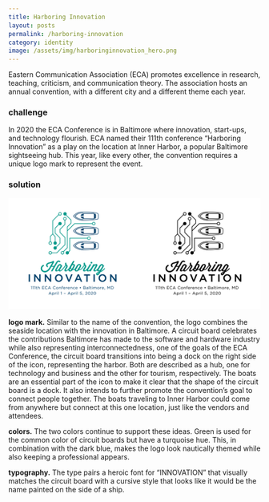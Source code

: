 ```yaml
---
title: Harboring Innovation
layout: posts
permalink: /harboring-innovation
category: identity
image: /assets/img/harboringinnovation_hero.png
---
```

Eastern Communication Association (ECA) promotes excellence in research, teaching, criticism, and communication theory. The association hosts an annual convention, with a different city and a different theme each year. 

### challenge

In 2020 the ECA Conference is in Baltimore where innovation, start-ups, and technology flourish. ECA named their 111th conference “Harboring Innovation” as a play on the location at Inner Harbor, a popular Baltimore sightseeing hub. This year, like every other, the convention requires a unique logo mark to represent the event.

### solution

![](/assets/img/harboringinnovation_logo.png)

**logo mark.** Similar to the name of the convention, the logo combines the seaside location with the innovation in Baltimore. A circuit board celebrates the contributions Baltimore has made to the software and hardware industry while also representing interconnectedness, one of the goals of the ECA Conference, the circuit board transitions into being a dock on the right side of the icon, representing the harbor. Both are described as a hub, one for technology and business and the other for tourism, respectively.
The boats are an essential part of the icon to make it clear that the shape of the circuit board is a dock. It also intends to further promote the convention’s goal to connect people together. The boats traveling to Inner Harbor could come from anywhere but connect at this one location, just like the vendors and attendees.

**colors.** The two colors continue to support these ideas. Green is used for the common color of circuit boards but have a turquoise hue. This, in combination with the dark blue, makes the logo look nautically themed while also keeping a professional appears.

**typography.** The type pairs a heroic font for “INNOVATION” that visually matches the circuit board with a cursive style that looks like it would be the name painted on the side of a ship.
